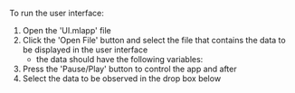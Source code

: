 To run the user interface:  
1. Open the 'UI.mlapp' file
2. Click the 'Open File' button and select the file that contains the data to be displayed in the user interface
   * the data should have the following variables:
4. Press the 'Pause/Play' button to control the app and after 
5. Select the data to be observed in the drop box below 




